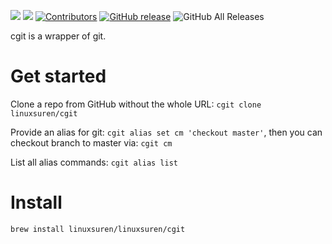 [![](https://goreportcard.com/badge/linuxsuren/cgit)](https://goreportcard.com/report/linuxsuren/cgit)
[![](http://img.shields.io/badge/godoc-reference-5272B4.svg?style=flat-square)](https://godoc.org/github.com/linuxsuren/cgit)
[![Contributors](https://img.shields.io/github/contributors/linuxsuren/cgit.svg)](https://github.com/linuxsuren/cgit/graphs/contributors)
[![GitHub release](https://img.shields.io/github/release/linuxsuren/cgit.svg?label=release)](https://github.com/linuxsuren/cgit/releases/latest)
![GitHub All Releases](https://img.shields.io/github/downloads/linuxsuren/cgit/total)

cgit is a wrapper of git.

# Get started

Clone a repo from GitHub without the whole URL: `cgit clone linuxsuren/cgit`

Provide an alias for git: `cgit alias set cm 'checkout master'`, then you can checkout branch to master via: `cgit cm`

List all alias commands: `cgit alias list`

# Install

```
brew install linuxsuren/linuxsuren/cgit
```
